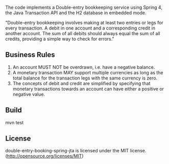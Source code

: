 The code implements a Double-entry bookkeeping service using Spring 4, the Java Transaction API and the H2 database in embedded mode.

"Double-entry bookkeeping involves making at least two entries or legs for every transaction.
A debit in one account and a corresponding credit in another account.
The sum of all debits should always equal the sum of all credits, providing a simple way to check for errors."

Business Rules
---------------
1. An account MUST NOT be overdrawn, i.e. have a negative balance.
2. A monetary transaction MAY support multiple currencies as long as the total balance for the transaction legs with the same currency is zero.
3. The concepts of debit and credit are simplified by specifying that monetary transactions towards an account can have either a positive or negative value.

Build
-------------------
mvn test

License
---------------
double-entry-booking-spring-jta is licensed under the MIT license. (http://opensource.org/licenses/MIT)

